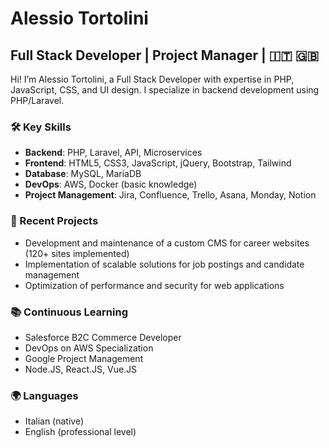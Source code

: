 # Alessio Tortolini
## Full Stack Developer | Project Manager | 🇮🇹 🇬🇧
Hi! I’m Alessio Tortolini, a Full Stack Developer with expertise in PHP, JavaScript, CSS, and UI design. I specialize in backend development using PHP/Laravel.

### 🛠 Key Skills
- **Backend**: PHP, Laravel, API, Microservices
- **Frontend**: HTML5, CSS3, JavaScript, jQuery, Bootstrap, Tailwind
- **Database**: MySQL, MariaDB
- **DevOps**: AWS, Docker (basic knowledge)  
- **Project Management**: Jira, Confluence, Trello, Asana, Monday, Notion  

### 🚀 Recent Projects
- Development and maintenance of a custom CMS for career websites (120+ sites implemented)  
- Implementation of scalable solutions for job postings and candidate management  
- Optimization of performance and security for web applications  

### 📚 Continuous Learning
- Salesforce B2C Commerce Developer  
- DevOps on AWS Specialization  
- Google Project Management
- Node.JS, React.JS, Vue.JS

### 🌍 Languages
- Italian (native)  
- English (professional level)  
